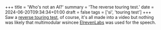 +++
title = 'Who's not an AI?'
summary = 'The reverse touring test.'
date = 2024-06-20T09:34:34+01:00
draft = false
tags = ['si', 'touring test']
+++
Saw a [reverse touring test](https://www.youtube.com/watch?v=MxTWLm9vT_o), of course, it's all made into a video but nothing was likely that multimodular wsincee [ElrevenLabs](en.wikipedia.org/) was used for the speech.
